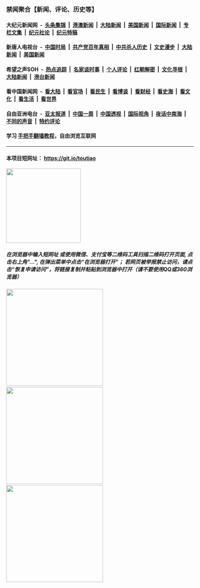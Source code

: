 ### 禁闻聚合【新闻、评论、历史等】

#### 大纪元新闻网 &nbsp;-&nbsp; [头条集锦](indexes/E头条集锦.md?t=02160333) &nbsp;|&nbsp; [港澳新闻](indexes/E港澳新闻.md?t=02160333)  &nbsp;|&nbsp; [大陆新闻](indexes/E大陆新闻.md?t=02160333) &nbsp;|&nbsp; [美国新闻](indexes/E美国新闻.md?t=02160333) &nbsp;|&nbsp; [国际新闻](indexes/E国际新闻.md?t=02160333) &nbsp;|&nbsp; [专栏文集](indexes/E专栏文集.md?t=02160333) &nbsp;|&nbsp; [纪元社论](indexes/E纪元社论.md?t=02160333) &nbsp;|&nbsp; [纪元特稿](indexes/E纪元特稿.md?t=02160333) 

#### 新唐人电视台 &nbsp;-&nbsp; [中国时局](indexes/N中国时局.md?t=02160333) &nbsp;|&nbsp; [共产党百年真相](indexes/N共产党百年真相.md?t=02160333) &nbsp;|&nbsp; [中共杀人历史](indexes/N中共杀人历史.md?t=02160333) &nbsp;|&nbsp; [文史漫步](indexes/N文史漫步.md?t=02160333) &nbsp;|&nbsp; [大陆新闻](indexes/N大陆新闻.md?t=02160333) &nbsp;|&nbsp; [美国新闻](indexes/N美国新闻.md?t=02160333)

#### 希望之声SOH &nbsp;-&nbsp; [热点追踪](indexes/H热点追踪.md?t=02160333) &nbsp;|&nbsp; [名家谈时事](indexes/H名家谈时事.md?t=02160333) &nbsp;|&nbsp; [个人评论](indexes/H个人评论.md?t=02160333)  &nbsp;|&nbsp; [红朝解密](indexes/H红朝解密.md?t=02160333) &nbsp;|&nbsp; [文化寻根](indexes/H文化寻根.md?t=02160333) &nbsp;|&nbsp; [大陆新闻](indexes/H大陆新闻.md?t=02160333) &nbsp;|&nbsp; [港台新闻](indexes/H港台新闻.md?t=02160333)

#### 看中国新闻网 &nbsp;-&nbsp; [看大陆](indexes/S看大陆.md?t=02160333) &nbsp;|&nbsp; [看官场](indexes/S看官场.md?t=02160333) &nbsp;|&nbsp; [看民生](indexes/S看民生.md?t=02160333)  &nbsp;|&nbsp; [看博谈](indexes/S看博谈.md?t=02160333) &nbsp;|&nbsp; [看财经](indexes/S看财经.md?t=02160333) &nbsp;|&nbsp; [看史海](indexes/S看史海.md?t=02160333) &nbsp;|&nbsp; [看文化](indexes/S看文化.md?t=02160333) &nbsp;|&nbsp; [看生活](indexes/S看生活.md?t=02160333) &nbsp;|&nbsp; [看世界](indexes/S看世界.md?t=02160333)

#### 自由亚洲电台 &nbsp;-&nbsp; [亚太报道](indexes/R亚太报道.md?t=02160333) &nbsp;|&nbsp; [中国一周](indexes/R中国一周.md?t=02160333) &nbsp;|&nbsp; [中国透视](indexes/R中国透视.md?t=02160333)  &nbsp;|&nbsp; [国际视角](indexes/R国际视角.md?t=02160333) &nbsp;|&nbsp; [夜话中南海](indexes/R夜话中南海.md?t=02160333) &nbsp;|&nbsp; [不同的声音](indexes/R不同的声音.md?t=02160333) &nbsp;|&nbsp; [特约评论](indexes/R特约评论.md?t=02160333)

#### 学习 [手把手翻墙教程](https://github.com/gfw-breaker/guides/wiki)，自由浏览互联网

----

#### 本项目短网址： https://git.io/toutiao
<img src="https://raw.githubusercontent.com/gfw-breaker/banned-news/master/scripts/img/qr.png" width="200px"/>  

##### 在浏览器中输入短网址 或使用微信、支付宝等二维码工具扫描二维码打开页面, 点击右上角"...", 在弹出菜单中点击“在浏览器打开”； 若网页被举报禁止访问，请点击“恢复申请访问”，将链接复制并粘贴到浏览器中打开（请不要使用QQ或360浏览器）

<img src="https://raw.githubusercontent.com/gfw-breaker/banned-news/master/scripts/img/1.png" width="260px"/> &nbsp; <img src="https://raw.githubusercontent.com/gfw-breaker/banned-news/master/scripts/img/2.png" width="260px"/> &nbsp; <img src="https://raw.githubusercontent.com/gfw-breaker/banned-news/master/scripts/img/3.png" width="260px"/>
